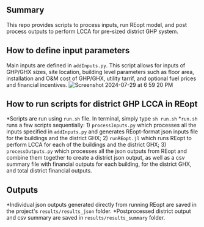## Summary
This repo provides scripts to process inputs, run REopt model, and post process outputs to perform LCCA for pre-sized district GHP system.

## How to define input parameters
Main inputs are defined in `addInputs.py`. This script allows for inputs of GHP/GHX sizes, site location, building level parameters such as floor area, installation and O&M cost of GHP/GHX, utility tarrif, and optional fuel prices and financial incentives.
![Screenshot 2024-07-29 at 6 59 20 PM](https://github.com/user-attachments/assets/366b7ba7-342d-4a38-a018-12cf1ef9f6e1)

## How to run scripts for district GHP LCCA in REopt
*Scripts are run using `run.sh` file. In terminal, simply type `sh run.sh`
*`run.sh` runs a few scripts sequentially: 1) `processInputs.py` which processes all the inputs specified in `addInputs.py` and generates REopt-format json inputs file for the buildings and the district GHX; 2) `runREopt.jl` which runs REopt to perform LCCA for each of the buildings and the district GHX; 3) `processOutputs.py` which processes all the json outputs from REopt and combine them together to create a district json output, as well as a csv summary file with financial outputs for each building, for the district GHX, and total district financial outputs.

## Outputs
*Individual json outputs generated directly from running REopt are saved in the project's `results/results_json` folder.
*Postprocessed district output and csv summary are saved in `results/results_summary` folder.


